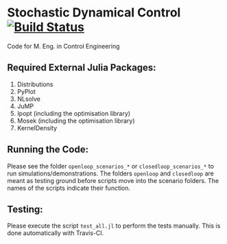 # Stochastic Dynamical Control [![Build Status](https://travis-ci.org/stelmo/Stochastic-Dynamical-Control-Code.svg?branch=master)](https://travis-ci.org/stelmo/Stochastic-Dynamical-Control-Code)
Code for M. Eng. in Control Engineering

## Required External Julia Packages:

1. Distributions
2. PyPlot
3. NLsolve
4. JuMP
5. Ipopt (including the optimisation library)
6. Mosek (including the optimisation library)
7. KernelDensity

## Running the Code:

Please see the folder `openloop_scenarios_*` or `closedloop_scenarios_*` to run simulations/demonstrations. The folders `openloop` and `closedloop` are meant as testing ground before scripts move into the scenario folders. The names of the scripts indicate their function.

## Testing:

Please execute the script `test_all.jl` to perform the tests manually. This is done automatically with Travis-CI.
